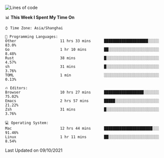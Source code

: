 <!--START_SECTION:waka-->
![Lines of code](https://img.shields.io/badge/From%20Hello%20World%20I%27ve%20Written-34390%20lines%20of%20code-blue)

📊 **This Week I Spent My Time On** 

```text
⌚︎ Time Zone: Asia/Shanghai

💬 Programming Languages: 
Other                    11 hrs 33 mins      ████████████████████░░░░░   83.0% 
Go                       1 hr 10 mins        ██░░░░░░░░░░░░░░░░░░░░░░░   8.48% 
Rust                     38 mins             █░░░░░░░░░░░░░░░░░░░░░░░░   4.57% 
sh                       31 mins             █░░░░░░░░░░░░░░░░░░░░░░░░   3.76% 
TOML                     1 min               ░░░░░░░░░░░░░░░░░░░░░░░░░   0.13%

🔥 Editors: 
Browser                  10 hrs 27 mins      ██████████████████░░░░░░░   75.02% 
Emacs                    2 hrs 57 mins       █████░░░░░░░░░░░░░░░░░░░░   21.22% 
Zsh                      31 mins             █░░░░░░░░░░░░░░░░░░░░░░░░   3.76%

💻 Operating System: 
Mac                      12 hrs 44 mins      ██████████████████████░░░   91.46% 
Linux                    1 hr 11 mins        ██░░░░░░░░░░░░░░░░░░░░░░░   8.54%

```


 Last Updated on 09/10/2021
<!--END_SECTION:waka-->
